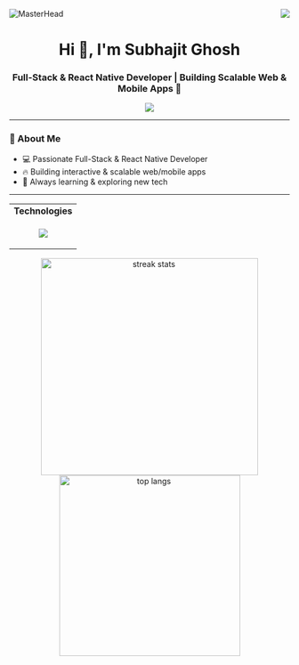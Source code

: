 ![MasterHead](https://repository-images.githubusercontent.com/588181932/e36ec678-7984-4cdd-8e4c-a3932772ff8e)
<img align="right" src="https://visitor-badge.laobi.icu/badge?page_id=santanu4246.santanu4246" />

<h1 align="center">Hi 👋, I'm Subhajit Ghosh</h1>
<h3 align="center">Full-Stack & React Native Developer | Building Scalable Web & Mobile Apps 🚀</h3>

<p align="center">
  <img src="https://skillicons.dev/icons?i=react,nextjs,js,ts,tailwind,nodejs,express,mongodb,postgres,docker,aws,gcp,redis,vercel,figma,git" />
</p>

---

### 🚀 About Me  
- 💻 Passionate Full-Stack & React Native Developer  
- 🔥 Building interactive & scalable web/mobile apps  
- 🎯 Always learning & exploring new tech  

</div>

<p align="center">     </p>
<hr/>

<div align="center">
  <table style="width: 100%;">
  <tr><td><strong >Technologies</strong></td></tr>
  <tr>
    <td>
      <p align="center">
        <a href="https://skillicons.dev">
<img src="https://skillicons.dev/icons?i=vite,html,css,javascript,react,tailwind,nodejs,express,prisma,mongodb,postgres,redis,firebase,supabase,aws,gcp,nginx,docker,postman,npm,pnpm,vscode,vim,replit,notion,androidstudio,ubuntu,bash,python,java,cpp,c,git,vercel" />
        </a>
      </p>
    </td>
  </tr>
</table>
</div>





<div align=center>
  <img width=390 src="https://github-readme-streak-stats-salesp07.vercel.app/?user=subhajitorrin&count_private=true&theme=react&border_radius=10" alt="streak stats"/>
  <br/>
  <img width=325 align="center" src="https://github-readme-stats-salesp07.vercel.app/api/top-langs/?username=subhajitorrin&hide=HTML&langs_count=8&layout=compact&theme=react&border_radius=10&size_weight=0.5&count_weight=0.5&exclude_repo=github-readme-stats" alt="top langs" />
</div>
